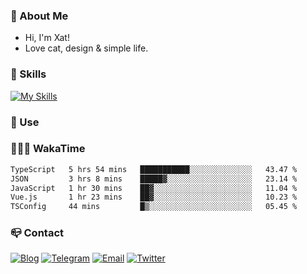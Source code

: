 ### 🚀 About Me

- Hi, I'm Xat!
- Love cat, design & simple life.

### 🧰 Skills

[![My Skills](https://skillicons.dev/icons?i=figma,rust,ts,react,nextjs,vue,vite,nuxtjs,astro,tailwind&perline=10)](https://skillicons.dev)

### 🔨 Use



### 👨🏻‍💻 WakaTime

<!--START_SECTION:waka-->

```txt
TypeScript   5 hrs 54 mins   ███████████░░░░░░░░░░░░░░   43.47 %
JSON         3 hrs 8 mins    █████▓░░░░░░░░░░░░░░░░░░░   23.14 %
JavaScript   1 hr 30 mins    ██▓░░░░░░░░░░░░░░░░░░░░░░   11.04 %
Vue.js       1 hr 23 mins    ██▓░░░░░░░░░░░░░░░░░░░░░░   10.23 %
TSConfig     44 mins         █▒░░░░░░░░░░░░░░░░░░░░░░░   05.45 %
```

<!--END_SECTION:waka-->

### 📪 Contact

[![Blog](https://img.shields.io/badge/Blog&#58;&#160;Xat-000000?style=for-the-badge&logo=About.me&logoColor=white)](https://xatloon.com)
[![Telegram](https://img.shields.io/badge/Telegram&#58;&#160;Xat-2CA5E0?style=for-the-badge&logo=telegram&logoColor=white)](https://t.me/Xatloon)
[![Email](https://img.shields.io/badge/Email&#58;&#160;i&#64;xatloon&#46;com-D14836?style=for-the-badge&logo=gmail&logoColor=white)](mailto:i@xatloon.com)
[![Twitter](https://img.shields.io/badge/X&#58;&#160;Xat-1DA1F2?style=for-the-badge&logo=x&logoColor=white)](https://x.com/Xatloon)
